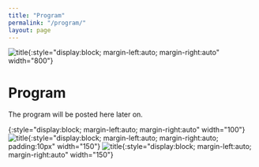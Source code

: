 ```yaml
---
title: "Program"
permalink: "/program/"
layout: page
---
```


![title](/assets/img/liege-4.jpg){:style="display:block; margin-left:auto; margin-right:auto" width="800"}

# Program

The program will be posted here later on.

{:style="display:block; margin-left:auto; margin-right:auto" width="100"}
![title](/assets/img/logo-ulorraine.png){:style="display:block; margin-left:auto; margin-right:auto; padding:10px" width="150"}
![title](/assets/img/logo-uliege.png){:style="display:block; margin-left:auto; margin-right:auto" width="150"}
